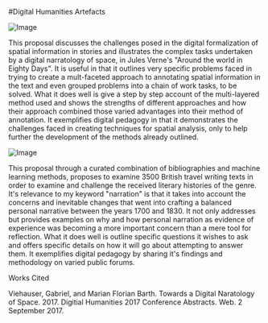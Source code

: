 #Digital Humanities Artefacts


![Image](https://user-images.githubusercontent.com/31867034/31364191-2a2a8b30-ad31-11e7-84fa-d1dd5f3ec1b7.png)

  This proposal discusses the challenges posed in the digital formalization of spatial information in stories and illustrates the complex tasks undertaken by a digital narratology of space, in Jules Verne's "Around the world in Eighty Days".  It is useful in that it outlines very specific problems faced in trying to create a mult-faceted approach to annotating spatial information in the text and even grouped problems into a chain of work tasks, to be solved.  What it does well is give a step by step account of the multi-layered method used and shows the strengths of different approaches and how their approach combined those varied advantages into their method of annotation.  It exemplifies digital pedagogy in that it demonstrates the challenges faced in creating techniques for spatial analysis, only to help further the development of the methods already outlined. 


  
![Image](https://user-images.githubusercontent.com/31867034/31365628-5be90d0a-ad3a-11e7-9eb1-06358fc96f75.png)
  
  This proposal through a curated combination of bibliographies and machine learning methods, proposes to examine 3500 British travel writing texts in order to examine and challenge the received literary histories of the genre.  It's relevance to my keyword "narration" is that it takes into account the concerns and inevitable changes that went into crafting a balanced personal narrative between the years 1700 and 1830.  It not only addresses but provides examples on why and how personal narration as evidence of experience was becoming a more important concern than a mere tool for reflection.  What it does well is outline specific questions it wishes to ask and offers specific details on how it will go about attempting to answer them.  It exemplifies digital pedagogy by sharing it's findings and methodology on varied public forums. 


Works Cited

Viehauser, Gabriel, and Marian Florian Barth.  Towards a Digital Naratology of Space. 2017.  Digitial Humanities 2017 Conference 
  Abstracts.  Web.  2 September 2017.
